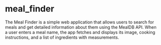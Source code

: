 # meal_finder
The Meal Finder is a simple web application that allows users to search for meals and get detailed information about them using the MealDB API. When a user enters a meal name, the app fetches and displays its image, cooking instructions, and a list of ingredients with measurements.
